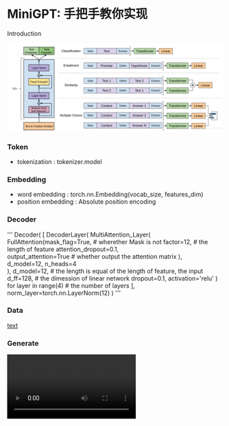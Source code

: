 # MiniGPT: 手把手教你实现

Introduction

![1725980610601](image/README/GPT.png)

### Token

* tokenization : tokenizer.model

### **Embedding**
* word embedding : torch.nn.Embedding(vocab_size, features_dim)
* position embedding : Absolute position encoding

### **Decoder**
'''
    Decoder(
                [
                    DecoderLayer(
                        MultiAttention_Layer(
                            FullAttention(mask_flag=True,        # wherether Mask is not 
                                        factor=12,               # the length of feature 
                                        attention_dropout=0.1,   
                                        output_attention=True    # whether output the attention matrix
                                        ),                       
                            d_model=12,
                            n_heads=4       
                        ),
                        d_model=12,           # the length is equal of the length of feature, the input 
                        d_ff=128,             # the dimession of linear network
                        dropout=0.1,
                        activation='relu'
                    ) for layer in range(4)   # the number of layers
                ],
                norm_layer=torch.nn.LayerNorm(12)
            )
'''

### **Data**
[text](src/dataset)

### **Generate**

<video controls src="23d6012fb9a44ce2366ecc6a084b90ba(1).mp4" title="Title"></video>